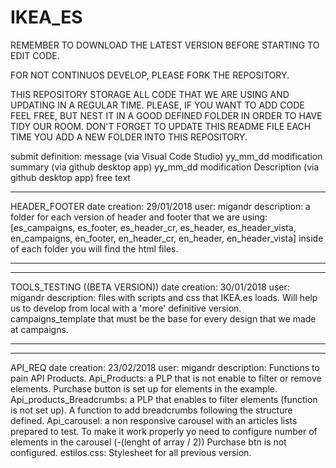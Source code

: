 # IKEA_ES

REMEMBER TO DOWNLOAD THE LATEST VERSION BEFORE STARTING TO EDIT CODE.

FOR NOT CONTINUOS DEVELOP, PLEASE FORK THE REPOSITORY.

THIS REPOSITORY STORAGE ALL CODE THAT WE ARE USING AND UPDATING IN A REGULAR TIME.
PLEASE, IF YOU WANT TO ADD CODE FEEL FREE, BUT NEST IT IN A GOOD DEFINED FOLDER IN ORDER TO HAVE TIDY OUR ROOM.
DON'T FORGET TO UPDATE THIS README FILE EACH TIME YOU ADD A NEW FOLDER INTO THIS REPOSITORY.

submit definition: message (via Visual Code Studio) yy_mm_dd modification
                   summary (via github desktop app) yy_mm_dd modification
                   Description (via github desktop app) free text
*********************************************************************************************************************************
HEADER_FOOTER
date creation: 29/01/2018
user: migandr
description: a folder for each version of header and footer that we are using:
[es_campaigns, es_footer, es_header_cr, es_header, es_header_vista, en_campaigns, en_footer, en_header_cr, en_header, en_header_vista]
inside of each folder you will find the html files.
*********************************************************************************************************************************

*********************************************************************************************************************************
TOOLS_TESTING ((BETA VERSION))
date creation: 30/01/2018
user: migandr
description: files with scripts and css that IKEA.es loads. Will help us to develop from local with a 'more' definitive version.
             campaigns_template that must be the base for every design that we made at campaigns.
********************************************************************************************************************************* 

*********************************************************************************************************************************
API_REQ
date creation: 23/02/2018
user: migandr 
description: Functions to pain API Products.
             Api_Products: a PLP that is not enable to filter or remove elements.
                           Purchase button is set up for elements in the example.
             Api_products_Breadcrumbs: a PLP that enables to filter elements (function is not set up).
                           A function to add breadcrumbs following the structure defined.
             Api_carousel: a non responsive carousel with an articles lists prepared to test. 
                           To make it work properly yo need to configure number of elements in the carousel (-(lenght of array / 2))
                           Purchase btn is not configured.
             estilos.css:  Stylesheet for all previous version.